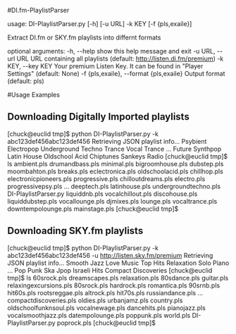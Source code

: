 #DI.fm-PlaylistParser

usage: DI-PlaylistParser.py [-h] [-u URL] -k KEY [-f {pls,exaile}]

Extract DI.fm or SKY.fm playlists into differnt formats

optional arguments:
  -h, --help            show this help message and exit
  -u URL, --url URL     URL containing all playlists (default:
                        http://listen.di.fm/premium)
  -k KEY, --key KEY     Your premium Listen Key. It can be found in "Player
                        Settings" (default: None)
  -f {pls,exaile}, --format {pls,exaile}
                        Output format (default: pls)


#Usage Examples

## Downloading Digitally Imported playlists
[chuck@euclid tmp]$ python DI-PlaylistParser.py -k abc123def456abc123def456
Retrieving JSON playlist info...
Psybient
Electropop
Underground Techno
Trance
Vocal Trance
...
Future Synthpop
Latin House
Oldschool Acid
Chiptunes
Sankeys Radio
[chuck@euclid tmp]$ ls
ambient.pls             drumandbass.pls         minimal.pls
bigroomhouse.pls        dubstep.pls             moombahton.pls
breaks.pls              eclectronica.pls        oldschoolacid.pls
chillhop.pls            electronicpioneers.pls  progressive.pls
chilloutdreams.pls      electro.pls             progressivepsy.pls
...
deeptech.pls            latinhouse.pls          undergroundtechno.pls
DI-PlaylistParser.py    liquiddnb.pls           vocalchillout.pls
discohouse.pls          liquiddubstep.pls       vocallounge.pls
djmixes.pls             lounge.pls              vocaltrance.pls
downtempolounge.pls     mainstage.pls
[chuck@euclid tmp]$ 

## Downloading SKY.fm playlists

[chuck@euclid tmp]$ python DI-PlaylistParser.py -k abc123def456abc123def456 -u http://listen.sky.fm/premium
Retrieving JSON playlist info...
Smooth Jazz
Love Music
Top Hits
Relaxation
Solo Piano
...
Pop Punk
Ska
Jpop
Israeli Hits
Compact Discoveries
[chuck@euclid tmp]$ ls
60srock.pls              dreamscapes.pls         relaxation.pls
80sdance.pls             guitar.pls              relaxingexcursions.pls
80srock.pls              hardrock.pls            romantica.pls
90srnb.pls               hit60s.pls              rootsreggae.pls
altrock.pls              hit70s.pls              russiandance.pls
...
compactdiscoveries.pls   oldies.pls              urbanjamz.pls
country.pls              oldschoolfunknsoul.pls  vocalnewage.pls
dancehits.pls            pianojazz.pls           vocalsmoothjazz.pls
datempolounge.pls        poppunk.pls             world.pls
DI-PlaylistParser.py     poprock.pls
[chuck@euclid tmp]$
